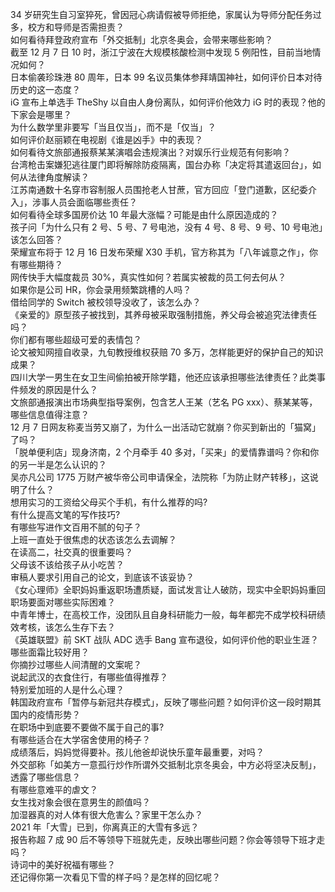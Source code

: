 34 岁研究生自习室猝死，曾因冠心病请假被导师拒绝，家属认为导师分配任务过多，校方和导师是否需担责？  
如何看待拜登政府宣布「外交抵制」北京冬奥会，会带来哪些影响？  
截至 12 月 7 日 10 时，浙江宁波在大规模核酸检测中发现 5 例阳性，目前当地情况如何？  
日本偷袭珍珠港 80 周年，日本 99 名议员集体参拜靖国神社，如何评价日本对待历史的这一态度？  
iG 宣布上单选手 TheShy 以自由人身份离队，如何评价他效力 iG 时的表现？他的下家会是哪里？  
为什么数学里非要写「当且仅当」，而不是「仅当」？  
如何评价赵丽颖在电视剧《谁是凶手》中的表现？  
如何看待文旅部通报蔡某某演唱会违规演出？对娱乐行业规范有何影响？  
台湾枪击案嫌犯逃往厦门即将解除防疫隔离，国台办称「决定将其遣返回台」，如何从法律角度解读？  
江苏南通数十名穿市容制服人员围抢老人甘蔗，官方回应「登门道歉，区纪委介入」，涉事人员会面临哪些责任？  
如何看待全球多国房价达 10 年最大涨幅？可能是由什么原因造成的？  
孩子问「为什么只有 2 号、5 号、7 号电池，没有 4 号、8 号、9 号、10 号电池」该怎么回答？  
荣耀宣布将于 12 月 16 日发布荣耀 X30 手机，官方称其为「八年诚意之作」，你有哪些期待？  
网传快手大幅度裁员 30%，真实性如何？若属实被裁的员工何去何从？  
如果你是公司 HR，你会录用频繁跳槽的人吗？  
借给同学的 Switch 被校领导没收了，该怎么办？  
《亲爱的》原型孩子被找到，其养母被采取强制措施，养父母会被追究法律责任吗？  
你们都有哪些超级可爱的表情包？  
论文被知网擅自收录，九旬教授维权获赔 70 多万，怎样能更好的保护自己的知识成果？  
四川大学一男生在女卫生间偷拍被开除学籍，他还应该承担哪些法律责任？此类事件频发的原因是什么？  
文旅部通报演出市场典型指导案例，包含艺人王某（艺名 PG xxx）、蔡某某等，哪些信息值得注意？  
12 月 7 日网友称麦当劳又崩了，为什么一出活动它就崩？你买到新出的「猫窝」了吗？  
「脱单便利店」现身济南，2 个月牵手 40 多对，「买来」的爱情靠谱吗？你和你的另一半是怎么认识的？  
吴亦凡公司 1775 万财产被华帝公司申请保全，法院称「为防止财产转移」，这说明了什么？  
想用实习的工资给父母买个手机，有什么推荐的吗?  
有什么提高文笔的写作技巧?  
有哪些写进作文百用不腻的句子？  
上班一直处于很焦虑的状态该怎么去调解？  
在读高二，社交真的很重要吗？  
父母该不该给孩子从小吃苦？  
审稿人要求引用自己的论文，到底该不该妥协？  
《女心理师》全职妈妈重返职场遭质疑，面试发言让人破防，现实中全职妈妈重回职场要面对哪些实际困难？  
中青年博士，在高校工作，没团队且自身科研能力一般，每年都完不成学校科研绩效考核，该怎么生存下去？  
《英雄联盟》前 SKT 战队 ADC 选手 Bang 宣布退役，如何评价他的职业生涯？  
哪些面霜比较好用？  
你摘抄过哪些人间清醒的文案呢？  
说起武汉的衣食住行，有哪些值得推荐？  
特别爱加班的人是什么心理？  
韩国政府宣布「暂停与新冠共存模式」，反映了哪些问题？如何评价这一段时期其国内的疫情形势？  
在职场中到底要不要做不属于自己的事?  
有哪些适合在大学宿舍使用的椅子？  
成绩落后，妈妈觉得要补。孩儿他爸却说快乐童年最重要，对吗？  
外交部称「如美方一意孤行炒作所谓外交抵制北京冬奥会，中方必将坚决反制」，透露了哪些信息？  
有哪些意难平的虐文？  
女生找对象会很在意男生的颜值吗？  
加湿器真的对人体有很大危害么？家里干怎么办？  
2021 年「大雪」已到，你离真正的大雪有多远？  
报告称超 7 成 90 后不等领导下班就先走，反映出哪些问题？你会等领导下班才走吗？  
诗词中的美好祝福有哪些？  
还记得你第一次看见下雪的样子吗？是怎样的回忆呢？  
